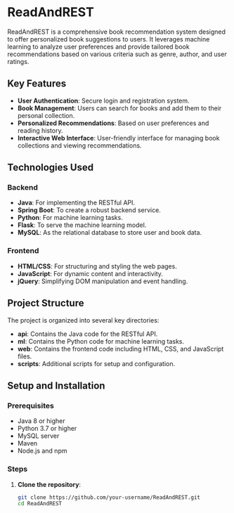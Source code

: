 # ReadAndREST

ReadAndREST is a comprehensive book recommendation system designed to offer personalized book suggestions to users. It leverages machine learning to analyze user preferences and provide tailored book recommendations based on various criteria such as genre, author, and user ratings.

## Key Features

- **User Authentication**: Secure login and registration system.
- **Book Management**: Users can search for books and add them to their personal collection.
- **Personalized Recommendations**: Based on user preferences and reading history.
- **Interactive Web Interface**: User-friendly interface for managing book collections and viewing recommendations.

## Technologies Used

### Backend

- **Java**: For implementing the RESTful API.
- **Spring Boot**: To create a robust backend service.
- **Python**: For machine learning tasks.
- **Flask**: To serve the machine learning model.
- **MySQL**: As the relational database to store user and book data.

### Frontend

- **HTML/CSS**: For structuring and styling the web pages.
- **JavaScript**: For dynamic content and interactivity.
- **jQuery**: Simplifying DOM manipulation and event handling.

## Project Structure

The project is organized into several key directories:

- **api**: Contains the Java code for the RESTful API.
- **ml**: Contains the Python code for machine learning tasks.
- **web**: Contains the frontend code including HTML, CSS, and JavaScript files.
- **scripts**: Additional scripts for setup and configuration.

## Setup and Installation

### Prerequisites

- Java 8 or higher
- Python 3.7 or higher
- MySQL server
- Maven
- Node.js and npm

### Steps

1. **Clone the repository**:
   ```bash
   git clone https://github.com/your-username/ReadAndREST.git
   cd ReadAndREST
